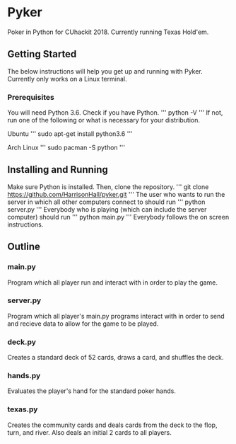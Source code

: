 # Pyker
Poker in Python for CUhackit 2018. Currently running Texas Hold'em.

## Getting Started
The below instructions will help you get up and running with Pyker. Currently only works on a Linux terminal.

### Prerequisites
You will need Python 3.6.
Check if you have Python.
'''
python -V
'''
If not, run one of the following or what is necessary for your distribution.

Ubuntu
'''
sudo apt-get install python3.6
'''

Arch Linux
'''
sudo pacman -S python
'''

## Installing and Running
Make sure Python is installed. Then, clone the repository.
'''
git clone https://github.com/HarrisonHall/pyker.git
'''
The user who wants to run the server in which all other computers connect to should run
'''
python server.py
'''
Everybody who is playing (which can include the server computer) should run
'''
python main.py
'''
Everybody follows the on screen instructions.

## Outline
### main.py
Program which all player run and interact with in order to play the game.
### server.py
Program which all player's main.py programs interact with in order to send and recieve data to allow for the game to be played.
### deck.py
Creates a standard deck of 52 cards, draws a card, and shuffles the deck.
### hands.py
Evaluates the player's hand for the standard poker hands.
### texas.py
Creates the community cards and deals cards from the deck to the flop, turn, and river. Also deals an initial 2 cards to all players.
